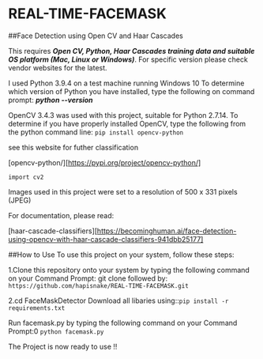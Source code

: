# REAL-TIME-FACEMASK

##Face Detection using Open CV and Haar Cascades

This requires ***Open CV, Python, Haar Cascades training data and suitable OS platform (Mac, Linux or Windows)***. 
For specific version please check vendor websites for the latest.

I used Python 3.9.4 on a test machine running Windows 10
To determine which version of Python you have installed, 
type the following on command prompt: ***python --version***

OpenCV 3.4.3 was used with this project, suitable for Python 2.7.14. To determine if you have properly installed OpenCV, type the following from the python command line:
```pip install opencv-python```


see this website for futher classification

[opencv-python/][https://pypi.org/project/opencv-python/]

```import cv2```

Images used in this project were set to a resolution of 500 x 331 pixels (JPEG)

For documentation, please read:

[haar-cascade-classifiers][https://becominghuman.ai/face-detection-using-opencv-with-haar-cascade-classifiers-941dbb25177]

##How to Use
To use this project on your system, follow these steps:

1.Clone this repository onto your system by typing the following command on your Command Prompt:
git clone  followed by: ```https://github.com/hapisnake/REAL-TIME-FACEMASK.git```

2.cd FaceMaskDetector
Download all libaries using::```pip install -r requirements.txt```

Run facemask.py by typing the following command on your Command Prompt:0 ```python facemask.py```


The Project is now ready to use !!
